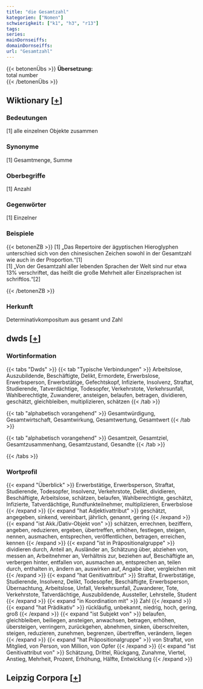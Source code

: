 ```yaml
---
title: "die Gesamtzahl"
kategorien: ["Nomen"]
schwierigkeit: ["k1", "h3", "r13"]
tags:
series:
mainDornseiffs:
domainDornseiffs:
url: "Gesamtzahl"
---
```


{{< betonenÜbs >}}
**Übersetzung:**  
total number  
{{< /betonenÜbs >}}

## Wiktionary [[+](https://de.wiktionary.org/wiki/Gesamtzahl)]

### Bedeutungen
[1] alle einzelnen Objekte zusammen  

### Synonyme
[1] Gesamtmenge, Summe  

### Oberbegriffe
[1] Anzahl  

### Gegenwörter
[1] Einzelner  

### Beispiele
{{< betonenZB >}}
[1] „Das Repertoire der ägyptischen Hieroglyphen unterschied sich von den chinesischen Zeichen sowohl in der Gesamtzahl wie auch in der Proportion.“[1]  
[1] „Von der Gesamtzahl aller lebenden Sprachen der Welt sind nur etwa 13% verschriftet, das heißt die große Mehrheit aller Einzelsprachen ist schriftlos.“[2]  

{{< /betonenZB >}}
### Herkunft
Determinativkompositum aus gesamt und Zahl  



## dwds [[+](https://www.dwds.de/wb/Gesamtzahl)]

### Wortinformation
{{< tabs "Dwds" >}}
{{< tab "Typische Verbindungen" >}}
Arbeitslose, Auszubildende, Beschäftigte, Delikt, Ermordete, Erwerbslose, Erwerbsperson, Erwerbstätige, Gefechtskopf, Infizierte, Insolvenz, Straftat, Studierende, Tatverdächtige, Todesopfer, Verkehrstote, Verkehrsunfall, Wahlberechtigte, Zuwanderer, ansteigen, belaufen, betragen, dividieren, geschätzt, gleichbleiben, multiplizieren, schätzen
{{< /tab >}}

{{< tab "alphabetisch vorangehend" >}}
Gesamtwürdigung, Gesamtwirtschaft, Gesamtwirkung, Gesamtwertung, Gesamtwert
{{< /tab >}}

{{< tab "alphabetisch vorangehend" >}}
Gesamtzeit, Gesamtziel, Gesamtzusammenhang, Gesamtzustand, Gesandte
{{< /tab >}}

{{< /tabs >}}

### Wortprofil
{{< expand "Überblick" >}} Erwerbstätige, Erwerbsperson, Straftat, Studierende, Todesopfer, Insolvenz, Verkehrstote, Delikt, dividieren, Beschäftigte, Arbeitslose, schätzen, belaufen, Wahlberechtigte, geschätzt, Infizierte, Tatverdächtige, Rundfunkteilnehmer, multiplizieren, Erwerbslose {{< /expand >}}
{{< expand "hat Adjektivattribut" >}} geschätzt, angegeben, sinkend, vereinbart, jährlich, genannt, gering {{< /expand >}}
{{< expand "ist Akk./Dativ-Objekt von" >}} schätzen, errechnen, beziffern, angeben, reduzieren, ergeben, übertreffen, erhöhen, festlegen, steigen, nennen, ausmachen, entsprechen, veröffentlichen, betragen, erreichen, kennen {{< /expand >}}
{{< expand "ist in Präpositionalgruppe" >}} dividieren durch, Anteil an, Ausländer an, Schätzung über, abziehen von, messen an, Arbeitnehmer an, Verhältnis zur, beziehen auf, Beschäftigte an, verbergen hinter, entfallen von, ausmachen an, entsprechen an, teilen durch, enthalten in, ändern an, auswirken auf, Angabe über, vergleichen mit {{< /expand >}}
{{< expand "hat Genitivattribut" >}} Straftat, Erwerbstätige, Studierende, Insolvenz, Delikt, Todesopfer, Beschäftigte, Erwerbsperson, Übernachtung, Arbeitslose, Unfall, Verkehrsunfall, Zuwanderer, Tote, Verkehrstote, Tatverdächtige, Auszubildende, Aussteller, Lehrstelle, Student {{< /expand >}}
{{< expand "in Koordination mit" >}} Zahl {{< /expand >}}
{{< expand "hat Prädikativ" >}} rückläufig, unbekannt, niedrig, hoch, gering, groß {{< /expand >}}
{{< expand "ist Subjekt von" >}} belaufen, gleichbleiben, beiliegen, ansteigen, anwachsen, betragen, erhöhen, übersteigen, verringern, zurückgehen, abnehmen, sinken, überschreiten, steigen, reduzieren, zunehmen, begrenzen, übertreffen, verändern, liegen {{< /expand >}}
{{< expand "hat Präpositionalgruppe" >}} von Straftat, von Mitglied, von Person, von Million, von Opfer {{< /expand >}}
{{< expand "ist Genitivattribut von" >}} Schätzung, Drittel, Rückgang, Zunahme, Viertel, Anstieg, Mehrheit, Prozent, Erhöhung, Hälfte, Entwicklung {{< /expand >}}

## Leipzig Corpora [[+](https://corpora.uni-leipzig.de/en/res?word=Gesamtzahl&corpusId=deu_newscrawl-public_2018)]

